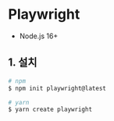 # Playwright

- Node.js 16+

## 1. 설치

```bash
# npm
$ npm init playwright@latest

# yarn
$ yarn create playwright
```
